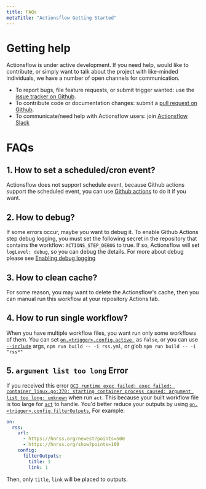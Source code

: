 ```yaml
---
title: FAQs
metaTitle: "Actionsflow Getting Started"
---
```


# Getting help

Actionsflow is under active development. If you need help, would like to
contribute, or simply want to talk about the project with like-minded
individuals, we have a number of open channels for communication.

- To report bugs, file feature requests, or submit trigger wanted: use the [issue tracker on Github](https://github.com/actionsflow/actionsflow/issues).
- To contribute code or documentation changes: submit a [pull request on Github](https://github.com/actionsflow/actionsflow/pulls).
- To communicate/need help with Actionsflow users: join [Actionsflow Slack](https://join.slack.com/t/actionsflow/shared_invite/zt-h5tmw9cn-GbZ4fzU_vc_qB~nnS_2Lvg)

# FAQs

## 1. How to set a scheduled/cron event?

Actionsflow does not support schedule event, because Github actions support the scheduled event, you can use [Github actions](https://docs.github.com/en/actions/reference/events-that-trigger-workflows#scheduled-events) to do it if you want.

## 2. How to debug?

If some errors occur, maybe you want to debug it. To enable Github Actions step debug logging, you must set the following secret in the repository that contains the workflow: `ACTIONS_STEP_DEBUG` to true. If so, Actionsflow will set `logLevel: debug`, so you can debug the details. For more about debug please see [Enabling debug logging
](https://docs.github.com/en/free-pro-team@latest/actions/managing-workflow-runs/enabling-debug-logging)

## 3. How to clean cache?

For some reason, you may want to delete the Actionsflow's cache, then you can manual run this workflow at your repository Actions tab.

## 4. How to run single workflow?

When you have multiple workflow files, you want run only some workflows of them. You can set [`on.<trigger>.config.active `](https://actionsflow.github.io/docs/workflow/#ontriggerconfigactive) as `false`, or you can use [`--include`](https://actionsflow.github.io/docs/reference/cli/#build) args, `npm run build -- -i rss.yml`, or glob `npm run build -- -i "rss*"`

## 5. `argument list too long` Error

If you received this error [`OCI runtime exec failed: exec failed: container_linux.go:370: starting container process caused: argument list too long: unknown`](https://github.com/actionsflow/actionsflow/issues/4) when run `act`. This because your built workflow file is too large for [`act`](https://github.com/nektos/act) to handle. You'd better reduce your outputs by using [`on.<trigger>.config.filterOutputs`](https://actionsflow.github.io/docs/workflow/#ontriggerconfigfilteroutputs), For example:

```yaml
on:
  rss:
    url:
      - https://hnrss.org/newest?points=500
      - https://hnrss.org/show?points=100
    config:
      filterOutputs:
        title: 1
        link: 1
```

Then, only `title`, `link` will be placed to outputs.
